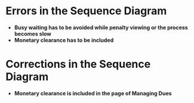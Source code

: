 # Errors in the Sequence Diagram

- **Busy waiting has to be avoided while penalty viewing or the process becomes slow**
- **Monetary clearance has to be included**

# Corrections in the Sequence Diagram

- **Monetary clearance is included in the page of Managing Dues**
